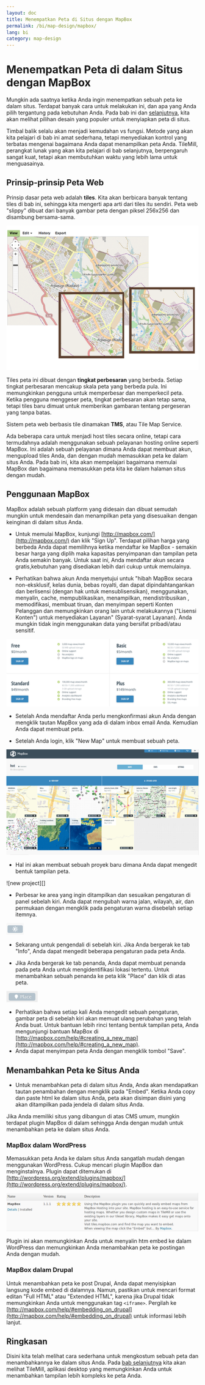 ```yaml
---
layout: doc
title: Menempatkan Peta di Situs dengan MapBox 
permalink: /bi/map-design/mapbox/
lang: bi
category: map-design
---
```


Menempatkan Peta di dalam Situs dengan MapBox
============================================
Mungkin ada saatnya ketika Anda ingin menempatkan sebuah peta ke dalam situs.
Terdapat banyak cara untuk melakukan ini, dan apa yang Anda pilih tergantung
pada kebutuhan Anda. Pada bab ini dan [selanjutnya](/en/map-design/tilemill),
kita akan melihat pilihan desain yang populer untuk menyiapkan peta di situs.

Timbal balik selalu akan menjadi kemudahan vs fungsi. Metode yang akan kita 
pelajari di bab ini amat sederhana, tetapi menyediakan kontrol yang terbatas
mengenai bagaimana Anda dapat menampilkan peta Anda. TileMill, perangkat lunak
yang akan kita pelajari di bab selanjutnya, berpengaruh sangat kuat, tetapi
akan membutuhkan waktu yang lebih lama untuk menguasainya.

Prinsip-prinsip Peta Web
------------------------
Prinsip dasar peta web adalah **tiles**. Kita akan berbicara banyak tentang
tiles di bab ini, sehingga kita mengerti apa arti dari tiles itu sendiri. Peta
web "slippy" dibuat dari banyak gambar peta dengan piksel 256x256 dan disambung
bersama-sama.

![map tiles][]

Tiles peta ini dibuat dengan **tingkat perbesaran** yang berbeda. Setiap tingkat
perbesaran mencakup skala peta yang berbeda pula. Ini memungkinkan pengguna untuk
memperbesar dan memperkecil peta. Ketika pengguna menggeser peta, tingkat perbesaran
akan tetap sama, tetapi tiles baru dimuat untuk memberikan gambaran tentang pergeseran
yang tanpa batas.

Sistem peta web berbasis tile dinamakan **TMS**, atau Tile Map Service.

Ada beberapa cara untuk menjadi host tiles secara online, tetapi cara termudahnya
adalah menggunakan sebuah pelayanan hosting online seperti MapBox. Ini adalah sebuah
pelayanan dimana Anda dapat membuat akun, mengupload tiles Anda, dan dengan mudah 
memasukkan peta ke dalam situs Anda. Pada bab ini, kita akan mempelajari bagaimana
memulai MapBox dan bagaimana memasukkan peta kita ke dalam halaman situs dengan mudah.

Penggunaan MapBox
-----------------
MapBox adalah sebuah platform yang didesain dan dibuat semudah mungkin untuk mendesain
dan menampilkan peta yang disesuaikan dengan keinginan di dalam situs Anda.

*	Untuk memulai MapBox, kunjungi [http://mapbox.com/](http://mapbox.com/) dan klik
	"Sign Up". Terdapat pilihan harga yang berbeda Anda dapat memilihnya ketika mendaftar
	ke MapBox - semakin besar harga yang diplih maka kapasitas penyimpanan dan tampilan 
	peta Anda semakin banyak. Untuk saat ini, Anda mendaftar akun secara gratis,kebutuhan
	yang disediakan lebih dari cukup untuk memulainya.
	
*	Perhatikan bahwa akun Anda menyetujui untuk "hibah MapBox secara non-eksklusif,
	kelas dunia, bebas royalti, dan dapat dipindahtangankan dan berlisensi (dengan hak untuk
	mensublisensikan), menggunakan, menyalin, cache, mempublikasikan, menampilkan, mendistribusikan
	, memodifikasi, membuat tiruan, dan menyimpan seperti Konten Pelanggan dan memungkinkan orang
	lain untuk melakukannya ("Lisensi Konten") untuk menyediakan Layanan" (Syarat-syarat Layanan).
	Anda mungkin tidak ingin menggunakan data yang bersifat pribadi/atau sensitif.

![mapbox plans][]

*	Setelah Anda mendaftar Anda perlu mengkonfirmasi akun Anda dengan mengklik tautan MapBox
	yang ada di dalam inbox email Anda. Kemudian Anda dapat membuat peta.
	
*	Setelah Anda login, klik "New Map" untuk membuat sebuah peta.

![new map][]

*	Hal ini akan membuat sebuah proyek baru dimana Anda dapat mengedit bentuk tampilan peta.

![new project][]

*	Perbesar ke area yang ingin ditampilkan dan sesuaikan pengaturan di panel sebelah kiri.
	Anda dapat mengubah warna jalan, wilayah, air, dan permukaan dengan mengklik pada 
	pengaturan warna disebelah setiap itemnya.

![color settings][]

*	Sekarang untuk pengendali di sebelah kiri. Jika Anda bergerak ke tab "Info", Anda 
	dapat mengedit beberapa pengaturan pada peta Anda.

*	Jika Anda bergerak ke tab penanda, Anda dapat membuat penanda pada peta Anda untuk
	mengidentifikasi lokasi tertentu. Untuk menambahkan sebuah penanda ke peta klik 
	"Place" dan klik di atas peta.

![place marker][]

*	Perhatikan bahwa setiap kali Anda mengedit sebuah pengaturan, gambar peta di sebelah
	kiri akan memuat ulang perubahan yang telah Anda buat. Untuk bantuan lebih rinci tentang
	bentuk tampilan peta, Anda mengunjungi bantuan MapBox di 
   [http://mapbox.com/help/#creating_a_new_map](http://mapbox.com/help/#creating_a_new_map).
*	Anda dapat menyimpan peta Anda dengan mengklik tombol "Save".

Menambahkan Peta ke Situs Anda
------------------------------
*	Untuk menambahkan peta di dalam situs Anda, Anda akan mendapatkan tautan penambahan dengan
	mengklik pada "Embed". Ketika Anda copy dan paste html ke dalam situs Anda, peta akan disimpan
	disini yang akan ditampilkan pada jendela di dalam situs Anda.
	
Jika Anda memiliki situs yang dibangun di atas CMS umum, mungkin terdapat plugin MapBox di dalam
sehingga Anda dengan mudah untuk menambahkan peta ke dalam situs Anda.

### MapBox dalam WordPress
Memasukkan peta Anda ke dalam situs Anda sangatlah mudah dengan menggunakan WordPress. Cukup mencari
plugin MapBox dan menginstalnya. Plugin dapat ditemukan di 
[http://wordpress.org/extend/plugins/mapbox/](http://wordpress.org/extend/plugins/mapbox/).

![wordpress plugin][]

Plugin ini akan memungkinkan Anda untuk menyalin htm embed ke dalam WordPress dan memungkinkan Anda 
menambahkan peta ke postingan Anda dengan mudah. 

### MapBox dalam Drupal
Untuk menambahkan peta ke post Drupal, Anda dapat menyisipkan langsung kode embed di dalamnya. Namun, 
pastikan untuk mencari format editan "Full HTML" atau "Extended HTML", karena jika Drupal tidak 
memungkinkan Anda untuk menggunakan tag `<iframe>`. Pergilah ke [http://mapbox.com/help/#embedding_on_drupal](http://mapbox.com/help/#embedding_on_drupal)
untuk informasi lebih lanjut.

Ringkasan
----------
Disini kita telah melihat cara sederhana untuk mengkostum sebuah peta dan menambahkannya ke dalam
situs Anda. Pada [bab selanjutnya](/en/map-design/tilemill) kita akan melihat TileMill, aplikasi
desktop yang memungkinkan Anda untuk menambahkan tampilan lebih kompleks ke peta Anda.


[map tiles]: /images/en/map-design/mapbox/map-tiles.png
[mapbox plans]: /images/en/map-design/mapbox/mapbox-plans.png
[new map]: /images/en/map-design/mapbox/new-map.png
[new projtyleect]: /images/en/map-design/mapbox/new-project.png
[color settings]: /images/en/map-design/mapbox/color-settings.png
[place marker]: /images/en/map-design/mapbox/place-marker.png
[wordpress plugin]: /images/en/map-design/mapbox/wordpress-plugin.png











